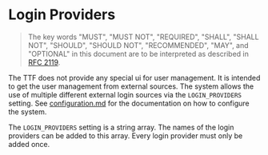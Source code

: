 # Login Providers

> The key words "MUST", "MUST NOT", "REQUIRED", "SHALL", "SHALL NOT", "SHOULD", "SHOULD NOT", "RECOMMENDED",  "MAY", and "OPTIONAL" in this document are to be interpreted as described in [RFC 2119](https://tools.ietf.org/html/rfc2119).

The TTF does not provide any special ui for user management.
It is intended to get the user management from external sources.
The system allows the use of multiple different external login sources via the `LOGIN_PROVIDERS` setting.
See [configuration.md](configuration.md) for the documentation on how to configure the system.

The `LOGIN_PROVIDERS` setting is a string array.
The names of the login providers can be added to this array.
Every login provider must only be added once.
